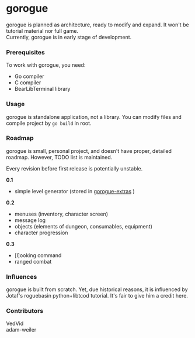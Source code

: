 # gorogue

gorogue is planned as architecture, ready to modify and expand. It won't be tutorial material nor full game.  
Currently, gorogue is in early stage of development.

### Prerequisites

To work with gorogue, you need:  
 - Go compiler  
 - C compiler  
 - BearLibTerminal library  

### Usage

gorogue is standalone application, not a library. You can modify files and compile project by `go build` in root.

### Roadmap

gorogue is small, personal project, and doesn't have proper, detailed roadmap. However, TODO list is maintained.

Every revision before first release is potentially unstable.

**0.1**  
- simple level generator (stored in [gorogue-extras](https://github.com/VedVid/gorogue-extras) )

**0.2**  
- menuses (inventory, character screen)  
- message log  
- objects (elements of dungeon, consumables, equipment)  
- character progression

**0.3**  
- [l]ooking command  
- ranged combat  

### Influences

gorogue is built from scratch. Yet, due historical reasons, it is influenced by Jotaf's roguebasin python+libtcod tutorial. It's fair to give him a credit here.

### Contributors

VedVid  
adam-weiler

